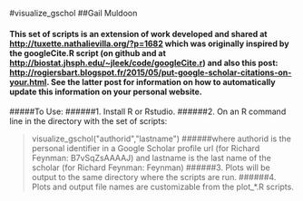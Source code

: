 #visualize_gschol
##Gail Muldoon

#### This set of scripts is an extension of work developed and shared at http://tuxette.nathalievilla.org/?p=1682 which was originally inspired by the googleCite.R script (on github and at http://biostat.jhsph.edu/~jleek/code/googleCite.r) and also this post: http://rogiersbart.blogspot.fr/2015/05/put-google-scholar-citations-on-your.html. See the latter post for information on how to automatically update this information on your personal website. 

#####To Use:
######1. Install R or Rstudio.
######2. On an R command line in the directory with the set of scripts:
   > visualize_gschol("authorid","lastname")
######where authorid is the personal identifier in a Google Scholar profile url (for Richard Feynman: B7vSqZsAAAAJ) and lastname is the last name of the scholar (for Richard Feynman: Feynman)
######3. Plots will be output to the same directory where the scripts are run.
######4. Plots and output file names are customizable from the plot_*.R scripts. 
